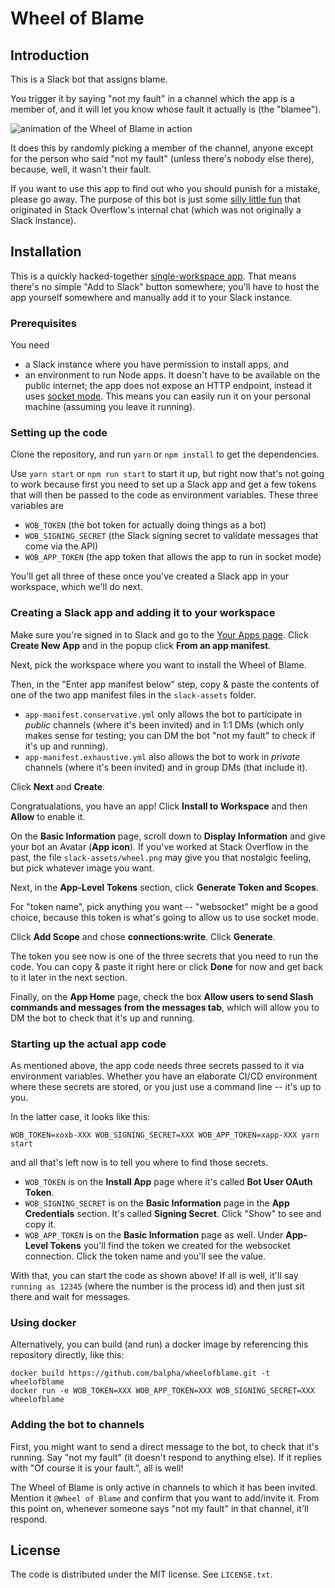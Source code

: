 # Wheel of Blame

## Introduction

This is a Slack bot that assigns blame.

You trigger it by saying "not my fault" in a channel which the app is a member of, and it will let you know whose fault it actually is (the "blamee").

![animation of the Wheel of Blame in action](https://i.imgur.com/BqjmYGH.gif)

It does this by randomly picking a member of the channel, anyone except for the person who said "not my fault" (unless there's nobody else there), because, well, it wasn't their fault.

If you want to use this app to find out who you should punish for a mistake, please go away. The purpose of this bot is just some [silly little fun](https://twitter.com/Nick_Craver/status/1277316476131856387) that originated in Stack Overflow's internal chat (which was not originally a Slack instance).

## Installation

This is a quickly hacked-together [single-workspace app](https://api.slack.com/start/distributing#single_workspace_apps). That means there's no simple "Add to Slack" button somewhere; you'll have to host the app yourself somewhere and manually add it to your Slack instance.

### Prerequisites

You need

- a Slack instance where you have permission to install apps, and
- an environment to run Node apps. It doesn't have to be available on the public internet; the app does not expose an HTTP endpoint, instead it uses [socket mode](https://api.slack.com/apis/connections/socket). This means you can easily run it on your personal machine (assuming you leave it running).

### Setting up the code

Clone the repository, and run `yarn` or `npm install` to get the dependencies.

Use `yarn start` or `npm run start` to start it up, but right now that's not going to work because first you need to set up a Slack app and get a few tokens that will then be passed to the code as environment variables. These three variables are

- `WOB_TOKEN` (the bot token for actually doing things as a bot)
- `WOB_SIGNING_SECRET` (the Slack signing secret to validate messages that come via the API)
- `WOB_APP_TOKEN` (the app token that allows the app to run in socket mode)

You'll get all three of these once you've created a Slack app in your workspace, which we'll do next.

### Creating a Slack app and adding it to your workspace

Make sure you're signed in to Slack and go to the [Your Apps page](https://api.slack.com/apps). Click **Create New App** and in the popup click **From an app manifest**.

Next, pick the workspace where you want to install the Wheel of Blame.

Then, in the "Enter app manifest below" step, copy & paste the contents of one of the two app manifest files in the `slack-assets` folder.

- `app-manifest.conservative.yml` only allows the bot to participate in _public_ channels (where it's been invited) and in 1:1 DMs (which only makes sense for testing; you can DM the bot "not my fault" to check if it's up and running).
- `app-manifest.exhaustive.yml` also allows the bot to work in _private_ channels (where it's been invited) and in group DMs (that include it).

Click **Next** and **Create**.

Congratualations, you have an app! Click **Install to Workspace** and then **Allow** to enable it.

On the **Basic Information** page, scroll down to **Display Information** and give your bot an Avatar (**App icon**). If you've worked at Stack Overflow in the past, the file `slack-assets/wheel.png` may give you that nostalgic feeling, but pick whatever image you want.

Next, in the **App-Level Tokens** section, click **Generate Token and Scopes**.

For "token name", pick anything you want -- "websocket" might be a good choice, because this token is what's going to allow us to use socket mode.

Click **Add Scope** and chose **connections:write**. Click **Generate**.

The token you see now is one of the three secrets that you need to run the code. You can copy & paste it right here or click **Done** for now and get back to it later in the next section.

Finally, on the **App Home** page, check the box **Allow users to send Slash commands and messages from the messages tab**, which will allow you to DM the bot to check that it's up and running.

### Starting up the actual app code

As mentioned above, the app code needs three secrets passed to it via environment variables. Whether you have an elaborate CI/CD environment where these secrets are stored, or you just use a command line -- it's up to you.

In the latter case, it looks like this:

```
WOB_TOKEN=xoxb-XXX WOB_SIGNING_SECRET=XXX WOB_APP_TOKEN=xapp-XXX yarn start
```

and all that's left now is to tell you where to find those secrets.

- `WOB_TOKEN` is on the **Install App** page where it's called **Bot User OAuth Token**.
- `WOB_SIGNING_SECRET` is on the **Basic Information** page in the **App Credentials** section. It's called **Signing Secret**. Click "Show" to see and copy it.
- `WOB_APP_TOKEN` is on the **Basic Information** page as well. Under **App-Level Tokens** you'll find the token we created for the websocket connection. Click the token name and you'll see the value.

With that, you can start the code as shown above! If all is well, it'll say `running as 12345` (where the number is the process id) and then just sit there and wait for messages.

### Using docker

Alternatively, you can build (and run) a docker image by referencing this repository directly, like this:

```
docker build https://github.com/balpha/wheelofblame.git -t wheelofblame
docker run -e WOB_TOKEN=XXX WOB_APP_TOKEN=XXX WOB_SIGNING_SECRET=XXX wheelofblame
```

### Adding the bot to channels

First, you might want to send a direct message to the bot, to check that it's running. Say "not my fault" (it doesn't respond to anything else). If it replies with "Of course it is your fault.", all is well!

The Wheel of Blame is only active in channels to which it has been invited. Mention it `@Wheel of Blame` and confirm that you want to add/invite it. From this point on, whenever someone says "not my fault" in that channel, it'll respond.

## License

The code is distributed under the MIT license. See `LICENSE.txt`.
